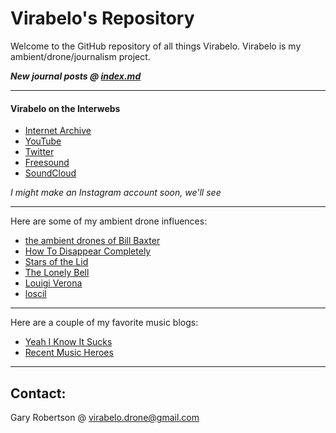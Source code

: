 # Virabelo's Repository 
Welcome to the GitHub repository of all things Virabelo.
Virabelo is my ambient/drone/journalism project. 

***New journal posts @ [index.md](https://github.com/theambientdronesofvirabelo/Virabelo/blob/main/index.md)***
___
#### Virabelo on the Interwebs
- [Internet Archive](https://archive.org/details/@virabelo) 
- [YouTube](https://youtube.com/@theambientdronesofvirabelo) 
- [Twitter](https://www.twitter.com/virabelomusic) 
- [Freesound](https://freesound.org/people/virabelo/ ) 
- [SoundCloud](https://www.soundcloud.com/virabelo) 

*I might make an Instagram account soon, we'll see*
___
Here are some of my ambient drone influences:

- [the ambient drones of Bill Baxter](https://billbaxter.bandcamp.com/) 
- [How To Disappear Completely](https://htdc.bandcamp.com/) 
- [Stars of the Lid](https://starsofthelid.bandcamp.com) 
- [The Lonely Bell](https://thelonelybell.bandcamp.com/)
- [Louigi Verona](https://louigi.bandcamp.com/)
- [loscil](https://loscil.bandcamp.com/)
___
Here are a couple of my favorite music blogs:

- [Yeah I Know It Sucks](https://yeahiknowitsucks.wordpress.com/)
- [Recent Music Heroes](https://agier.blogspot.com/) 
___
## Contact:

Gary Robertson @ virabelo.drone@gmail.com 
